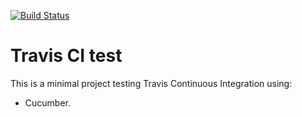 [![Build Status](https://travis-ci.org/getopenmono/travis.svg)](https://travis-ci.org/getopenmono/travis)

# Travis CI test

This is a minimal project testing Travis Continuous Integration using:

 - Cucumber.

